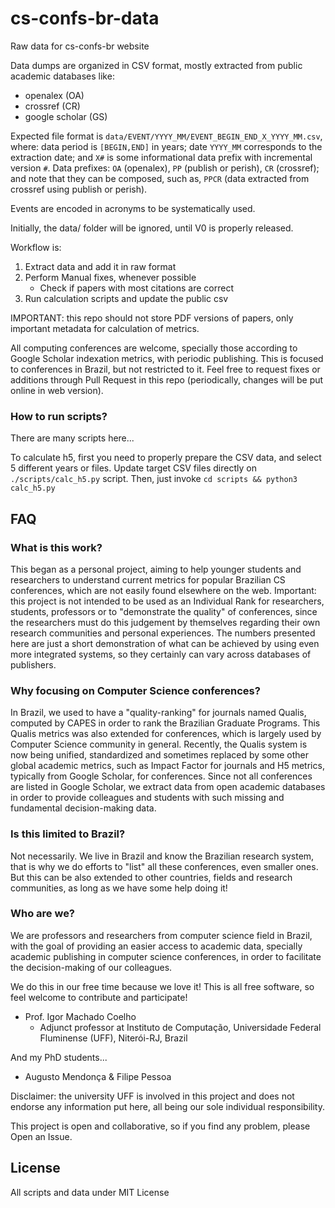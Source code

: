 # cs-confs-br-data
Raw data for cs-confs-br website

Data dumps are organized in CSV format, mostly extracted from public academic databases like:

- openalex (OA)
- crossref (CR)
- google scholar (GS)

Expected file format is `data/EVENT/YYYY_MM/EVENT_BEGIN_END_X_YYYY_MM.csv`, where: data period is `[BEGIN,END]` in years; date `YYYY_MM` corresponds to the extraction date; and `X#` is some informational data prefix with incremental version `#`.
Data prefixes: `OA` (openalex), `PP` (publish or perish), `CR` (crossref); and note that they can be composed, such as, `PPCR` (data extracted from crossref using publish or perish).

Events are encoded in acronyms to be systematically used.

Initially, the data/ folder will be ignored, until V0 is properly released.

Workflow is:

1. Extract data and add it in raw format
2. Perform Manual fixes, whenever possible
   - Check if papers with most citations are correct
3. Run calculation scripts and update the public csv

IMPORTANT: this repo should not store PDF versions of papers, only important metadata for calculation of metrics.

All computing conferences are welcome, specially those according to Google Scholar indexation metrics, with periodic publishing. This is focused to conferences in Brazil, but not restricted to it.
Feel free to request fixes or additions through Pull Request in this repo (periodically, changes will be put online in web version).

### How to run scripts?

There are many scripts here...

To calculate h5, first you need to properly prepare the CSV data, and select 5 different years or files.
Update target CSV files directly on `./scripts/calc_h5.py` script.
Then, just invoke `cd scripts && python3 calc_h5.py`


## FAQ
### What is this work?

This began as a personal project, aiming to help younger students and researchers to understand current metrics for popular Brazilian CS conferences, which are not easily found elsewhere on the web.
Important: this project is not intended to be used as an Individual Rank for researchers, students, professors or to "demonstrate the quality" of conferences, since the researchers must do this judgement by themselves regarding their own research communities and personal experiences.
The numbers presented here are just a short demonstration of what can be achieved by using even more integrated systems, so they certainly can vary across databases of publishers.

### Why focusing on Computer Science conferences?

In Brazil, we used to have a "quality-ranking" for journals named Qualis, computed by CAPES in order to rank the Brazilian Graduate Programs. This Qualis metrics was also extended for conferences, which is largely used by Computer Science community in general. Recently, the Qualis system is now being unified, standardized and sometimes replaced by some other global academic metrics, such as Impact Factor for journals and H5 metrics, typically from Google Scholar, for conferences. Since not all conferences are listed in Google Scholar, we extract data from open academic databases in order to provide colleagues and students with such missing and fundamental decision-making data.

### Is this limited to Brazil?

Not necessarily. 
We live in Brazil and know the Brazilian research system, that is why we do efforts to "list" all these conferences, even smaller ones.
But this can be also extended to other countries, fields and research communities, 
as long as we have some help doing it!


### Who are we?

We are professors and researchers from computer science field in Brazil, with the goal of providing an easier access to academic data, specially academic publishing in computer science conferences, in order to facilitate the decision-making of our colleagues.

We do this in our free time because we love it!
This is all free software, so feel welcome to contribute and participate!

- Prof. Igor Machado Coelho
   * Adjunct professor at Instituto de Computação, Universidade Federal Fluminense (UFF), Niterói-RJ, Brazil

And my PhD students...
- Augusto Mendonça & Filipe Pessoa

Disclaimer: the university UFF is involved in this project and does not endorse any information put here, all being our sole individual responsibility.

This project is open and collaborative, so if you find any problem, please Open an Issue.

## License

All scripts and data under MIT License